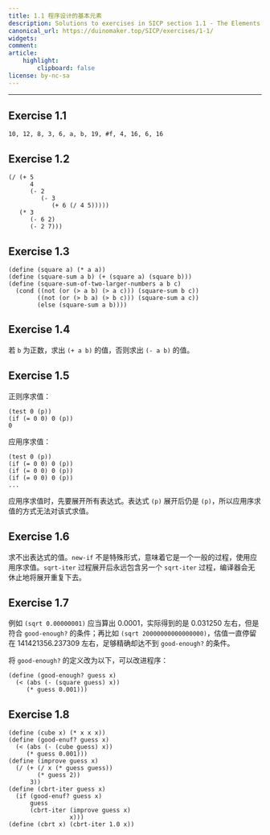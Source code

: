```yaml
---
title: 1.1 程序设计的基本元素
description: Solutions to exercises in SICP section 1.1 - The Elements of Programming
canonical_url: https://duinomaker.top/SICP/exercises/1-1/
widgets:
comment:
article:
    highlight:
        clipboard: false
license: by-nc-sa
---
```


---

## Exercise 1.1

    10, 12, 8, 3, 6, a, b, 19, #f, 4, 16, 6, 16

## Exercise 1.2

    (/ (+ 5
          4
          (- 2
             (- 3
                (+ 6 (/ 4 5)))))
       (* 3
          (- 6 2)
          (- 2 7)))

## Exercise 1.3

    (define (square a) (* a a))
    (define (square-sum a b) (+ (square a) (square b)))
    (define (square-sum-of-two-larger-numbers a b c)
      (cond ((not (or (> a b) (> a c))) (square-sum b c))
            ((not (or (> b a) (> b c))) (square-sum a c))
            (else (square-sum a b))))

## Exercise 1.4

若 `b` 为正数，求出 `(+ a b)` 的值，否则求出 `(- a b)` 的值。

## Exercise 1.5

正则序求值：

    (test 0 (p))
    (if (= 0 0) 0 (p))
    0

应用序求值：

    (test 0 (p))
    (if (= 0 0) 0 (p))
    (if (= 0 0) 0 (p))
    (if (= 0 0) 0 (p))
    ...

应用序求值时，先要展开所有表达式。表达式 `(p)` 展开后仍是 `(p)`，所以应用序求值的方式无法对该式求值。

## Exercise 1.6

求不出表达式的值。`new-if` 不是特殊形式，意味着它是一个一般的过程，使用应用序求值。`sqrt-iter` 过程展开后永远包含另一个 `sqrt-iter` 过程，编译器会无休止地将展开重复下去。

## Exercise 1.7

例如 `(sqrt 0.00000001)` 应当算出 $0.0001$，实际得到的是 $0.031250$ 左右，但是符合 `good-enough?` 的条件；再比如 `(sqrt 20000000000000000)`，估值一直停留在 $141421356.237309$ 左右，足够精确却达不到 `good-enough?` 的条件。

将 `good-enough?` 的定义改为以下，可以改进程序：

    (define (good-enough? guess x)
      (< (abs (- (square guess) x))
         (* guess 0.001)))

## Exercise 1.8

    (define (cube x) (* x x x))
    (define (good-enuf? guess x)
      (< (abs (- (cube guess) x))
         (* guess 0.001)))
    (define (improve guess x)
      (/ (+ (/ x (* guess guess)) 
            (* guess 2)) 
          3))
    (define (cbrt-iter guess x)
      (if (good-enuf? guess x)
          guess
          (cbrt-iter (improve guess x)
                     x)))
    (define (cbrt x) (cbrt-iter 1.0 x))

